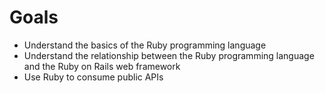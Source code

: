 # Goals

* Understand the basics of the Ruby programming language
* Understand the relationship between the Ruby programming language and the Ruby on Rails web framework
* Use Ruby to consume public APIs